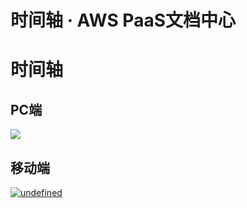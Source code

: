 # 时间轴 · AWS PaaS文档中心

# 时间轴

## PC端

[![](https://docs.awspaas.com/user-manual/aws-pass-console-user-manual-dw-vue3.0-64ga/operation/timer_pc.png)](<timer_pc.png>)

## 移动端

[![undefined](https://docs.awspaas.com/user-manual/aws-pass-console-user-manual-dw-vue3.0-64ga/operation/timer_mobile.png)](<timer_mobile.png>)